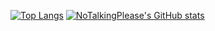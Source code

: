 [![Top Langs](https://github-readme-stats.vercel.app/api/top-langs/?username=notalkingplease&theme=transparent)](https://github.com/anuraghazra/github-readme-stats)
[![NoTalkingPlease's GitHub stats](https://github-readme-stats.vercel.app/api?username=notalkingplease&theme=transparent)](https://github.com/anuraghazra/github-readme-stats) 

